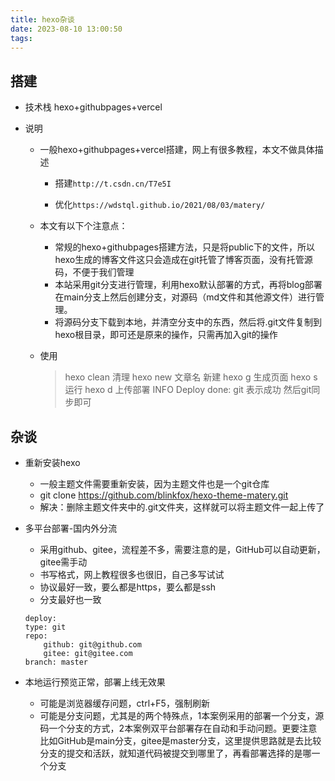 ```yaml
---
title: hexo杂谈
date: 2023-08-10 13:00:50
tags:
---
```

## 搭建

* 技术栈 hexo+githubpages+vercel

* 说明
  * 一般hexo+githubpages+vercel搭建，网上有很多教程，本文不做具体描述
  
    * 搭建`http://t.csdn.cn/T7e5I`
  
    * 优化`https://wdstql.github.io/2021/08/03/matery/`
  
  * 本文有以下个注意点：
    * 常规的hexo+githubpages搭建方法，只是将public下的文件，所以hexo生成的博客文件这只会造成在git托管了博客页面，没有托管源码，不便于我们管理
    * 本站采用git分支进行管理，利用hexo默认部署的方式，再将blog部署在main分支上然后创建分支，对源码（md文件和其他源文件）进行管理。
    * 将源码分支下载到本地，并清空分支中的东西，然后将.git文件复制到hexo根目录，即可还是原来的操作，只需再加入git的操作
  
  * 使用
  
    > hexo clean 清理
    > hexo new 文章名 新建
    > hexo g 生成页面
    > hexo s 运行
    > hexo d 上传部署  INFO  Deploy done: git 表示成功
    > 然后git同步即可
## 杂谈
* 重新安装hexo

  * 一般主题文件需要重新安装，因为主题文件也是一个git仓库
  * git clone https://github.com/blinkfox/hexo-theme-matery.git
  * 解决：删除主题文件夹中的.git文件夹，这样就可以将主题文件一起上传了

* 多平台部署-国内外分流
    * 采用github、gitee，流程差不多，需要注意的是，GitHub可以自动更新，gitee需手动
    * 书写格式，网上教程很多也很旧，自己多写试试
    * 协议最好一致，要么都是https，要么都是ssh
    * 分支最好也一致
    ```
    deploy:
    type: git 
    repo:
        github: git@github.com
        gitee: git@gitee.com
    branch: master
    ```
  
* 本地运行预览正常，部署上线无效果
  * 可能是浏览器缓存问题，ctrl+F5，强制刷新
  * 可能是分支问题，尤其是的两个特殊点，1本案例采用的部署一个分支，源码一个分支的方式，2本案例双平台部署存在自动和手动问题。更要注意比如GitHub是main分支，gitee是master分支，这里提供思路就是去比较分支的提交和活跃，就知道代码被提交到哪里了，再看部署选择的是哪一个分支
  
  